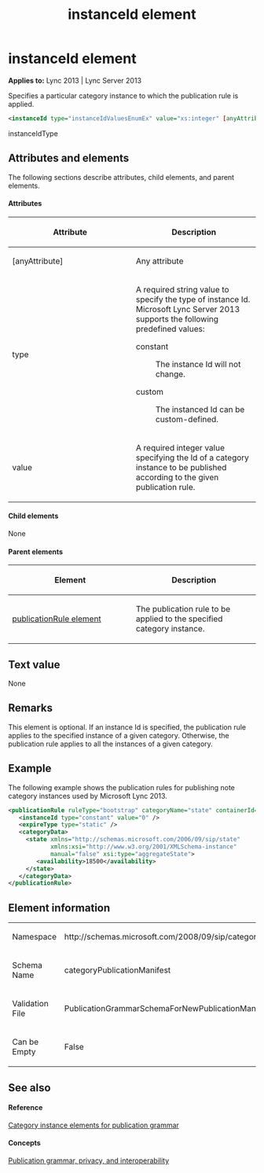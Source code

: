 ﻿---
title: instanceId element
TOCTitle: instanceId element
ms:assetid: 11df8750-f3f0-4319-a7d4-c106415197b6
ms:mtpsurl: https://msdn.microsoft.com/en-us/library/Dn439016(v=office.15)
ms:contentKeyID: 57094059
ms.date: 07/24/2014
mtps_version: v=office.15
dev_langs:
- xml
---

# instanceId element


**Applies to:** Lync 2013 | Lync Server 2013

Specifies a particular category instance to which the publication rule is applied.

``` xml
<instanceId type="instanceIdValuesEnumEx" value="xs:integer" [anyAttribute]="anyType" />
```

instanceIdType

## Attributes and elements

The following sections describe attributes, child elements, and parent elements.

#### Attributes

<table>
<colgroup>
<col style="width: 50%" />
<col style="width: 50%" />
</colgroup>
<thead>
<tr class="header">
<th><p>Attribute</p></th>
<th><p>Description</p></th>
</tr>
</thead>
<tbody>
<tr class="odd">
<td><p>[anyAttribute]</p></td>
<td><p>Any attribute</p></td>
</tr>
<tr class="even">
<td><p>type</p></td>
<td><p>A required string value to specify the type of instance Id. Microsoft Lync Server 2013 supports the following predefined values:</p>
<dl>
<dt>constant</dt>
<dd><p>The instance Id will not change.</p>
</dd>
<dt>custom</dt>
<dd><p>The instanced Id can be custom-defined.</p>
</dd>
</dl></td>
</tr>
<tr class="odd">
<td><p>value</p></td>
<td><p>A required integer value specifying the Id of a category instance to be published according to the given publication rule.</p></td>
</tr>
</tbody>
</table>


#### Child elements

None

#### Parent elements

<table>
<colgroup>
<col style="width: 50%" />
<col style="width: 50%" />
</colgroup>
<thead>
<tr class="header">
<th><p>Element</p></th>
<th><p>Description</p></th>
</tr>
</thead>
<tbody>
<tr class="odd">
<td><p><a href="publicationrule-element.md">publicationRule element</a></p></td>
<td><p>The publication rule to be applied to the specified category instance.</p></td>
</tr>
</tbody>
</table>


## Text value

None

## Remarks

This element is optional. If an instance Id is specified, the publication rule applies to the specified instance of a given category. Otherwise, the publication rule applies to all the instances of a given category.

## Example

The following example shows the publication rules for publishing note category instances used by Microsoft Lync 2013.

``` xml
<publicationRule ruleType="bootstrap" categoryName="state" containerId="32000"> 
   <instanceId type="constant" value="0" /> 
   <expireType type="static" /> 
   <categoryData> 
     <state xmlns="http://schemas.microsoft.com/2006/09/sip/state" 
            xmlns:xsi="http://www.w3.org/2001/XMLSchema-instance" 
            manual="false" xsi:type="aggregateState"> 
        <availability>18500</availability> 
     </state> 
   </categoryData> 
</publicationRule> 
```

## Element information

<table>
<colgroup>
<col style="width: 50%" />
<col style="width: 50%" />
</colgroup>
<tbody>
<tr class="odd">
<td><p>Namespace</p></td>
<td><p>http://schemas.microsoft.com/2008/09/sip/categoryPublicationManifest</p></td>
</tr>
<tr class="even">
<td><p>Schema Name</p></td>
<td><p>categoryPublicationManifest</p></td>
</tr>
<tr class="odd">
<td><p>Validation File</p></td>
<td><p>PublicationGrammarSchemaForNewPublicationManifest.xsd</p></td>
</tr>
<tr class="even">
<td><p>Can be Empty</p></td>
<td><p>False</p></td>
</tr>
</tbody>
</table>


## See also

#### Reference

[Category instance elements for publication grammar](category-instance-elements-for-publication-grammar.md)

#### Concepts

[Publication grammar, privacy, and interoperability](publication-grammar-privacy-and-interoperability.md)

